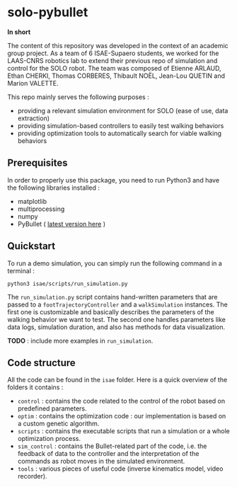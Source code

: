 # solo-pybullet
**In short**

The content of this repository was developed in the context of an academic group project. As a team of 6 ISAE-Supaero students, we worked for the LAAS-CNRS robotics lab to extend their previous repo of simulation and control for the SOLO robot.
The team was composed of Etienne ARLAUD, Ethan CHERKI, Thomas CORBERES, Thibault NOËL, Jean-Lou QUETIN and Marion VALETTE. 

This repo mainly serves the following purposes :
* providing a relevant simulation environment for SOLO (ease of use, data extraction)
* providing simulation-based controllers to easily test walking behaviors
* providing optimization tools to automatically search for viable walking behaviors

## Prerequisites
In order to properly use this package, you need to run Python3 and have the following libraries installed :
* matplotlib
* multiprocessing
* numpy
* PyBullet ( [latest version here](https://github.com/bulletphysics/bullet3) )

## Quickstart
To run a demo simulation, you can simply run the following command in a terminal :
```shell
python3 isae/scripts/run_simulation.py 
```
The `run_simulation.py` script contains hand-written parameters that are passed to a `footTrajectoryController` and a `walkSimulation` instances. The first one is customizable and basically describes the parameters of the walking behavior we want to test. The second one handles parameters like data logs, simulation duration, and also has methods for data visualization.

**TODO** : include more examples in `run_simulation`.

## Code structure
All the code can be found in the `isae` folder. Here is a quick overview of the folders it contains :
* `control` : contains the code related to the control of the robot based on predefined parameters.
* `optim` : contains the optimization code : our implementation is based on a custom genetic algorithm.
* `scripts` : contains the executable scripts that run a simulation or a whole optimization process.
* `sim_control` : contains the Bullet-related part of the code, i.e. the feedback of data to the controller and the interpretation of the commands as robot moves in the simulated environment.
* `tools` : various pieces of useful code (inverse kinematics model, video recorder).

